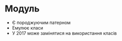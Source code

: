 Модуль
==================
* Є породжуючим патерном
* Емулює класи
* У 2017 може замінятися на використання класів